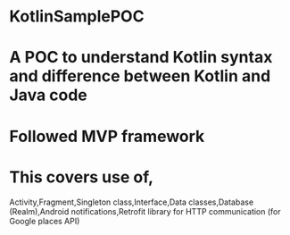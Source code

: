 # KotlinSamplePOC
# A POC to understand Kotlin syntax and difference between Kotlin and Java code
# Followed MVP framework
# This covers use of,
Activity,Fragment,Singleton class,Interface,Data classes,Database (Realm),Android notifications,Retrofit library for HTTP communication (for Google places API)
